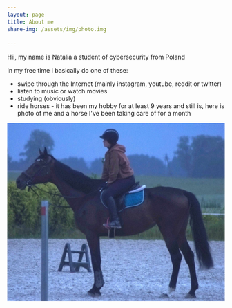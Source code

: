 ```yaml
---
layout: page
title: About me
share-img: /assets/img/photo.img

---
```


Hii, my name is Natalia a student of cybersecurity from Poland

In my free time i basically do one of these:

 - swipe through the Internet (mainly instagram, youtube, reddit or twitter)
 - listen to music or watch movies
 - studying (obviously)
 - ride horses - it has been my hobby for at least 9 years and still is, here is photo of me and a horse I've been taking care of for a month

![Hora](/assets/img/photo.jpg)
